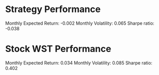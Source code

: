 # Strategy Performance
Monthly Expected Return: -0.002
Monthly Volatility: 0.065
Sharpe ratio: -0.038
# Stock WST Performance
Monthly Expected Return: 0.034
Monthly Volatility: 0.085
Sharpe ratio: 0.402
